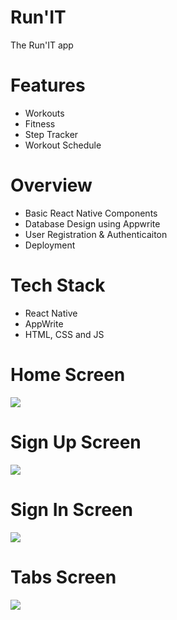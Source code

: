 # Run'IT
The Run'IT app

# Features
* Workouts
* Fitness
* Step Tracker
* Workout Schedule

# Overview
* Basic React Native Components
* Database Design using Appwrite
* User Registration & Authenticaiton
* Deployment

# Tech Stack
* React Native
* AppWrite
* HTML, CSS and JS

# Home Screen
<img src="assets/images/HomeMain.jpg">  

# Sign Up Screen
<img src="assets/images/SignUpScreen.jpg">  

# Sign In Screen
<img src="assets/images/LoginScreen.jpg">  

# Tabs Screen
<img src="assets/images/TabScreen.jpg">  
